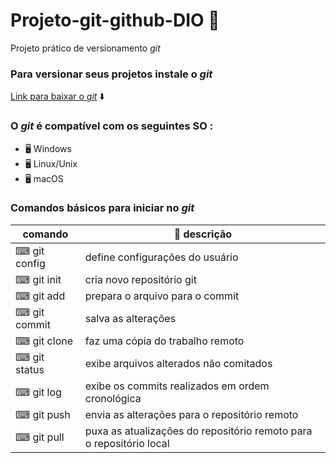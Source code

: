 # Projeto-git-github-DIO :page_with_curl:
Projeto prático de versionamento *git*
<br/>
### Para versionar seus projetos instale o *git* <br/>
[Link para baixar o *git*](https://git-scm.com/downloads) :arrow_down:
<br>

### O *git* é compatível com os seguintes SO :
- 🖥️ Windows 
- 🖥️ Linux/Unix 
- 🖥️ macOS

###  Comandos básicos para iniciar no *git*

|  comando | 📃 descrição 
| ---------- | -------------------------------- 
| &#9000; git config | define configurações do usuário
| &#9000; git init | cria novo repositório git
| &#9000; git add | prepara o arquivo para o commit
| &#9000; git commit | salva as alterações 
| &#9000; git clone | faz uma cópia do trabalho remoto
| &#9000; git status | exibe arquivos alterados não comitados
| &#9000; git log | exibe os commits realizados em ordem cronológica
| &#9000; git push | envia as alterações para o repositório remoto
| &#9000; git pull | puxa as atualizações do repositório remoto para o repositório local 